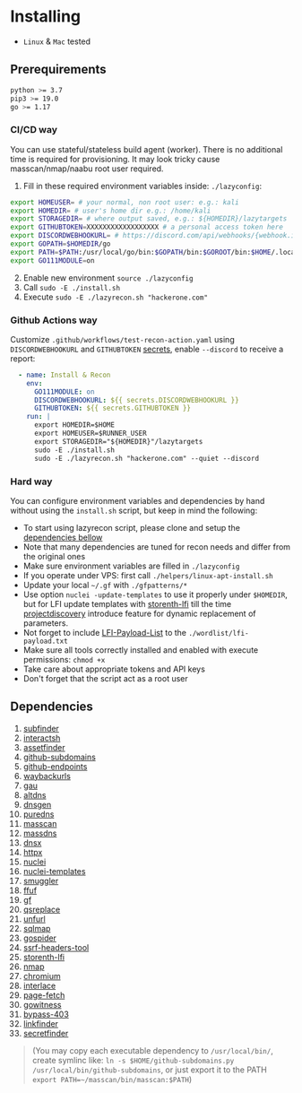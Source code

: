 # Installing
- `Linux` & `Mac` tested
## Prerequirements
```bash
python >= 3.7
pip3 >= 19.0
go >= 1.17
```
### CI/CD way
You can use stateful/stateless build agent (worker). There is no additional time is required for provisioning.
It may look tricky cause masscan/nmap/naabu root user required.
1. Fill in these required environment variables inside: `./lazyconfig`:
```bash
export HOMEUSER= # your normal, non root user: e.g.: kali
export HOMEDIR= # user's home dir e.g.: /home/kali
export STORAGEDIR= # where output saved, e.g.: ${HOMEDIR}/lazytargets
export GITHUBTOKEN=XXXXXXXXXXXXXXXXXX # a personal access token here
export DISCORDWEBHOOKURL= # https://discord.com/api/webhooks/{webhook.id}/{webhook.token}
export GOPATH=$HOMEDIR/go
export PATH=$PATH:/usr/local/go/bin:$GOPATH/bin:$GOROOT/bin:$HOME/.local/bin:$HOME/go/bin:$HOMEDIR/go/bin
export GO111MODULE=on
```
2. Enable new environment `source ./lazyconfig`
3. Call `sudo -E ./install.sh`
4. Execute `sudo -E ./lazyrecon.sh "hackerone.com"`

### Github Actions way
Customize `.github/workflows/test-recon-action.yaml` using `DISCORDWEBHOOKURL` and `GITHUBTOKEN` [secrets](https://docs.github.com/en/actions/reference/encrypted-secrets), enable `--discord` to receive a report:
```yaml
  - name: Install & Recon
    env:
      GO111MODULE: on
      DISCORDWEBHOOKURL: ${{ secrets.DISCORDWEBHOOKURL }}
      GITHUBTOKEN: ${{ secrets.GITHUBTOKEN }}
    run: |
      export HOMEDIR=$HOME
      export HOMEUSER=$RUNNER_USER
      export STORAGEDIR="${HOMEDIR}"/lazytargets
      sudo -E ./install.sh
      sudo -E ./lazyrecon.sh "hackerone.com" --quiet --discord
```
### Hard way
You can configure environment variables and dependencies by hand without using the `install.sh` script, but keep in mind the following:

- To start using lazyrecon script, please clone and setup the [dependencies bellow](#dependencies_anchor)
- Note that many dependencies are tuned for recon needs and differ from the original ones
- Make sure environment variables are filled in `./lazyconfig`
- If you operate under VPS: first call `./helpers/linux-apt-install.sh`
- Update your local `~/.gf` with `./gfpatterns/*`
- Use option `nuclei -update-templates` to use it properly under `$HOMEDIR`, but for LFI update templates with [storenth-lfi](https://github.com/storenth/nuclei-templates/blob/master/vulnerabilities/other/storenth-lfi.yaml) till the time [projectdiscovery](https://github.com/projectdiscovery) introduce feature for dynamic replacement of parameters.
- Not forget to include [LFI-Payload-List](https://github.com/storenth/LFI-Payload-List) to the `./wordlist/lfi-payload.txt`
- Make sure all tools correctly installed and enabled with execute permissions: `chmod +x`
- Take care about appropriate tokens and API keys
- Don't forget that the script act as a root user

<a id="dependencies_anchor"></a>
## Dependencies
1. [subfinder](https://github.com/projectdiscovery/subfinder)
2. [interactsh](https://github.com/projectdiscovery/interactsh)
3. [assetfinder](https://github.com/tomnomnom/assetfinder)
4. [github-subdomains](https://github.com/storenth/github-search/blob/master/github-subdomains.py)
5. [github-endpoints](https://github.com/storenth/github-search/blob/master/github-endpoints.py)
6. [waybackurls](https://github.com/tomnomnom/waybackurls)
7. [gau](https://github.com/lc/gau)
8. [altdns](https://github.com/infosec-au/altdns)
9. [dnsgen](https://github.com/ProjectAnte/dnsgen/)
10. [puredns](github.com/d3mondev/puredns)
11. [masscan](https://github.com/robertdavidgraham/masscan)
11. [massdns](https://github.com/blechschmidt/massdns)
12. [dnsx](https://github.com/projectdiscovery/dnsx)
13. [httpx](https://github.com/projectdiscovery/httpx)
14. [nuclei](https://github.com/projectdiscovery/nuclei)
15. [nuclei-templates](https://github.com/storenth/nuclei-templates)
16. [smuggler](https://github.com/storenth/requestsmuggler)
17. [ffuf](https://github.com/ffuf/ffuf)
18. [gf](https://github.com/tomnomnom/gf)
19. [qsreplace](https://github.com/tomnomnom/qsreplace)
20. [unfurl](https://github.com/tomnomnom/unfurl)
21. [sqlmap](https://github.com/sqlmapproject/sqlmap)
22. [gospider](https://github.com/jaeles-project/gospider)
23. [ssrf-headers-tool](https://github.com/storenth/Bug-Bounty-Toolz/blob/master/ssrf.py)
24. [storenth-lfi](https://github.com/storenth/nuclei-templates/blob/master/vulnerabilities/other/storenth-lfi.yaml)
25. [nmap](https://nmap.org/download.html)
26. [chromium](https://github.com/storenth/chromium-latest-linux.git)
27. [interlace](https://github.com/codingo/Interlace.git)
28. [page-fetch](https://github.com/detectify/page-fetch)
29. [gowitness](https://github.com/sensepost/gowitness)
30. [bypass-403](https://github.com/storenth/bypass-403)
31. [linkfinder](https://github.com/storenth/LinkFinder.git)
32. [secretfinder](https://github.com/storenth/SecretFinder.git)

> (You may copy each executable dependency to `/usr/local/bin/`, create symlinc like: `ln -s $HOME/github-subdomains.py /usr/local/bin/github-subdomains`, or just export it to the PATH `export PATH=~/masscan/bin/masscan:$PATH`)
